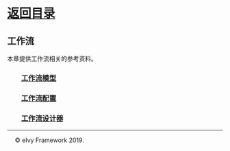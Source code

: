 # [返回目录](../README.html)

## 工作流  

本章提供工作流相关的参考资料。  

### &emsp;&emsp;[工作流模型](Model.html)

### &emsp;&emsp;[工作流配置](Config.html)

### &emsp;&emsp;[工作流设计器](Designer.html)

---
&emsp; &copy; eIvy Framework 2019.
